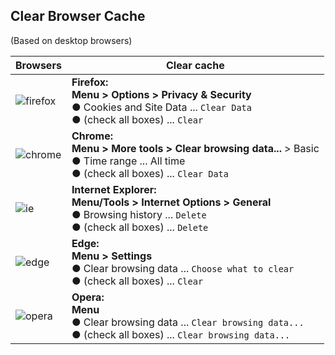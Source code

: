 Clear Browser Cache
---
(Based on desktop browsers)

| Browsers | Clear cache |
|--|-------------|
| ![firefox](https://github.com/rern/RuneAudio/raw/master/Clear_browser_cache/logo/bfi.png) | **Firefox:** <br> **Menu > Options > Privacy & Security**<br>● Cookies and Site Data ... ` Clear Data ` <br>● (check all boxes) ... `Clear` |
| ![chrome](https://github.com/rern/RuneAudio/raw/master/Clear_browser_cache/logo/bch.png) | **Chrome:** <br> **Menu > More tools > Clear browsing data...** > Basic <br>● Time range ... All time <br>● (check all boxes) ... `Clear Data`
| ![ie](https://github.com/rern/RuneAudio/raw/master/Clear_browser_cache/logo/bie.png) | **Internet Explorer:** <br> **Menu/Tools > Internet Options > General** <br>● Browsing history ... `Delete` <br>● (check all boxes) ... `Delete`
| ![edge](https://github.com/rern/RuneAudio/raw/master/Clear_browser_cache/logo/bed.png) | **Edge:** <br> **Menu > Settings** <br>● Clear browsing data ... `Choose what to clear` <br>● (check all boxes) ... `Clear`
| ![opera](https://github.com/rern/RuneAudio/raw/master/Clear_browser_cache/logo/bop.png) | **Opera:** <br> **Menu** <br>● Clear browsing data ... `Clear browsing data...` <br>● (check all boxes) ... `Clear browsing data...`
